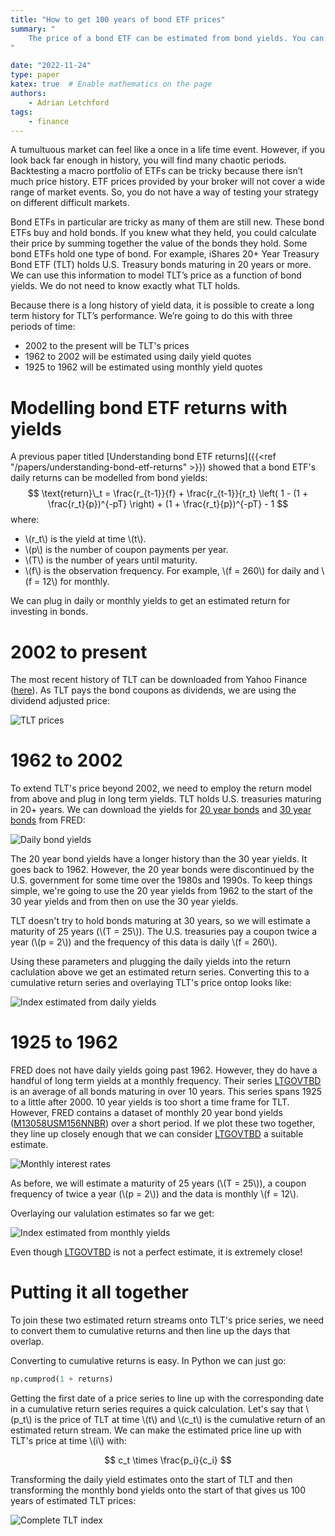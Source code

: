 ```yaml
---
title: "How to get 100 years of bond ETF prices"
summary: "
    The price of a bond ETF can be estimated from bond yields. You can use this technique to create a long term performance history of an ETF.
"

date: "2022-11-24"
type: paper
katex: true  # Enable mathematics on the page
authors:
    - Adrian Letchford
tags:
    - finance
---
```


A tumultuous market can feel like a once in a life time event. However, if you look back far enough in history, you will find many chaotic periods. Backtesting a macro portfolio of ETFs can be tricky because there isn’t much price history. ETF prices provided by your broker will not cover a wide range of market events. So, you do not have a way of testing your strategy on different difficult markets.

Bond ETFs in particular are tricky as many of them are still new. These bond ETFs buy and hold bonds. If you knew what they held, you could calculate their price by summing together the value of the bonds they hold. Some bond ETFs hold one type of bond. For example, iShares 20+ Year Treasury Bond ETF (TLT) holds U.S. Treasury bonds maturing in 20 years or more. We can use this information to model TLT’s price as a function of bond yields. We do not need to know exactly what TLT holds.

Because there is a long history of yield data, it is possible to create a long term history for TLT’s performance. We’re going to do this with three periods of time:
* 2002 to the present will be TLT's prices
* 1962 to 2002 will be estimated using daily yield quotes
* 1925 to 1962 will be estimated using monthly yield quotes

# Modelling bond ETF returns with yields

A previous paper titled [Understanding bond ETF returns]({{<ref "/papers/understanding-bond-etf-returns" >}}) showed that a bond ETF's daily returns can be modelled from bond yields:
$$
\text{return}\_t = \frac{r_{t-1}}{f} + \frac{r_{t-1}}{r_t} \left( 1 - (1 + \frac{r_t}{p})^{-pT} \right) + (1 + \frac{r_t}{p})^{-pT} - 1
$$
where:
* \\(r_t\\) is the yield at time \\(t\\).
* \\(p\\) is the number of coupon payments per year.
* \\(T\\) is the number of years until maturity.
* \\(f\\) is the observation frequency. For example, \\(f = 260\\) for daily and \\(f = 12\\) for monthly.

We can plug in daily or monthly yields to get an estimated return for investing in bonds.

# 2002 to present

The most recent history of TLT can be downloaded from Yahoo Finance ([here](https://uk.finance.yahoo.com/quote/TLT/history?p=TLT)). As TLT pays the bond coupons as dividends, we are using the dividend adjusted price:

![TLT prices](images/tlt.svg)

# 1962 to 2002

To extend TLT's price beyond 2002, we need to employ the return model from above and plug in long term yields. TLT holds U.S. treasuries maturing in 20+ years. We can download the yields for [20 year bonds](https://fred.stlouisfed.org/series/DGS20) and [30 year bonds](https://fred.stlouisfed.org/series/DGS20) from FRED:

![Daily bond yields](images/daily_interest_rates.svg)

The 20 year bond yields have a longer history than the 30 year yields. It goes back to 1962. However, the 20 year bonds were discontinued by the U.S. government for some time over the 1980s and 1990s. To keep things simple, we're going to use the 20 year yields from 1962 to the start of the 30 year yields and from then on use the 30 year yields.

TLT doesn't try to hold bonds maturing at 30 years, so we will estimate a maturity of 25 years (\\(T = 25\\)). The U.S. treasuries pay a coupon twice a year (\\(p = 2\\)) and the frequency of this data is daily \\(f = 260\\).

Using these parameters and plugging the daily yields into the return caclulation above we get an estimated return series. Converting this to a cumulative return series and overlaying TLT's price ontop looks like:


![Index estimated from daily yields](images/daily_index.svg)

# 1925 to 1962

FRED does not have daily yields going past 1962. However, they do have a handful of long term yields at a monthly frequency. Their series [LTGOVTBD](https://fred.stlouisfed.org/series/LTGOVTBD) is an average of all bonds maturing in over 10 years. This series spans 1925 to a little after 2000. 10 year yields is too short a time frame for TLT. However, FRED contains a dataset of monthly 20 year bond yields ([M13058USM156NNBR](https://fred.stlouisfed.org/series/M13058USM156NNBR)) over a short period. If we plot these two together, they line up closely enough that we can consider [LTGOVTBD](https://fred.stlouisfed.org/series/LTGOVTBD) a suitable estimate.

![Monthly interest rates](images/monthly_interest_rates.svg)

As before, we will estimate a maturity of 25 years (\\(T = 25\\)), a coupon frequency of twice a year (\\(p = 2\\)) and the data is monthly \\(f = 12\\).

Overlaying our valulation estimates so far we get:

![Index estimated from monthly yields](images/indexes.svg)

Even though [LTGOVTBD](https://fred.stlouisfed.org/series/LTGOVTBD) is not a perfect estimate, it is extremely close!

# Putting it all together

To join these two estimated return streams onto TLT's price series, we need to convert them to cumulative returns and then line up the days that overlap.

Converting to cumulative returns is easy. In Python we can just go:
```python
np.cumprod(1 + returns)
```

Getting the first date of a price series to line up with the corresponding date in a cumulative return series requires a quick calculation. Let's say that \\(p_t\\) is the price of TLT at time \\(t\\) and \\(c_t\\) is the cumulative return of an estimated return stream. We can make the estimated price line up with TLT's price at time \\(i\\) with:

$$
c_t \times \frac{p_i}{c_i}
$$

Transforming the daily yield estimates onto the start of TLT and then transforming the monthly bond yields onto the start of that gives us 100 years of estimated TLT prices:

![Complete TLT index](images/complete_index.svg)